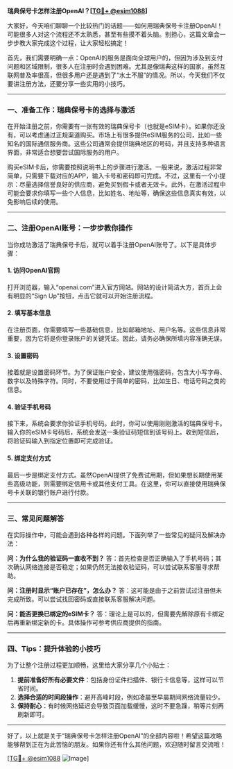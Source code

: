 **瑞典保号卡怎样注册OpenAI？[[TG💪+ @esim1088](https://t.me/s/esim1088)]**

大家好，今天咱们聊聊一个比较热门的话题——如何用瑞典保号卡注册OpenAI！可能很多人对这个流程还不太熟悉，甚至有些摸不着头脑。别担心，这篇文章会一步步教大家完成这个过程，让大家轻松搞定！

首先，我们需要明确一点：OpenAI的服务是面向全球用户的，但因为涉及到支付问题和区域限制，很多人在注册时会遇到困难。尤其是像瑞典这样的国家，虽然互联网普及率很高，但很多用户还是遇到了“水土不服”的情况。所以，今天我们不仅要讲注册方法，还要分享一些实用的小技巧。

---

### 一、准备工作：瑞典保号卡的选择与激活

在开始注册之前，你需要有一张有效的瑞典保号卡（也就是eSIM卡）。如果你还没有，可以考虑通过正规渠道购买。市场上有很多提供eSIM服务的公司，比如一些知名的国际通信服务商。这些公司通常会提供瑞典地区的号码，并且支持多种语言界面，非常适合想要尝试国际服务的用户。

购买eSIM卡后，你需要按照说明书上的步骤进行激活。一般来说，激活过程非常简单，只需要下载对应的APP，输入卡号和密码即可完成。不过，这里有一个小提示：尽量选择信誉良好的供应商，避免买到假卡或者无效卡。此外，在激活过程中可能会要求你填写一些个人信息，比如姓名、地址等，确保这些信息真实有效，以免影响后续的使用。

---

### 二、注册OpenAI账号：一步步教你操作

当你成功激活了瑞典保号卡后，就可以着手注册OpenAI账号了。以下是具体步骤：

#### 1. 访问OpenAI官网

打开浏览器，输入“openai.com”进入官方网站。网站的设计简洁大方，首页上会有明显的“Sign Up”按钮，点击它就可以开始注册流程。

#### 2. 填写基本信息

在注册页面，你需要填写一些基础信息，比如邮箱地址、用户名等。这些信息非常重要，因为它将是你登录账户的关键凭证。因此，请务必确保所填内容准确无误。

#### 3. 设置密码

接着就是设置密码环节。为了保证账户安全，建议使用强密码，包含大小写字母、数字以及特殊字符。同时，不要使用过于简单的密码，比如生日、电话号码之类的信息。

#### 4. 验证手机号码

接下来，系统会要求你验证手机号码。此时，你可以使用刚刚激活的瑞典保号卡。输入你的eSIM卡号码后，系统会发送一条验证码短信到该号码上。收到短信后，将验证码输入到指定位置即可完成验证。

#### 5. 绑定支付方式

最后一步是绑定支付方式。虽然OpenAI提供了免费试用期，但如果想长期使用某些高级功能，则需要绑定信用卡或其他支付工具。在这里，你可以直接使用瑞典保号卡关联的银行账户进行付款。

---

### 三、常见问题解答

在实际操作中，可能会遇到各种各样的问题。下面列举了一些常见的疑问及解决办法：

**问：为什么我的验证码一直收不到？**
答：首先检查是否正确输入了手机号码；其次确认网络连接是否稳定；如果仍然无法接收验证码，可以尝试联系客服寻求帮助。

**问：注册时显示“账户已存在”，怎么办？**
答：这可能是由于之前尝试过注册但未完成所致。可以尝试找回密码或直接联系客服解决问题。

**问：能否更换已绑定的eSIM卡？**
答：理论上是可以的，但需要先解除原有卡绑定后再重新绑定新的卡。具体操作可参考供应商提供的指南。

---

### 四、Tips：提升体验的小技巧

为了让整个注册过程更加顺畅，这里给大家分享几个小贴士：

1. **提前准备好所有必要文件**：包括身份证件扫描件、银行卡信息等，这样可以节省时间。
2. **选择合适的时间段操作**：避开高峰时段，例如凌晨至早晨期间网络流量较少。
3. **保持耐心**：有时候网络延迟会导致页面加载缓慢，这时不要急躁，稍等片刻再刷新即可。

---

好了，以上就是关于“瑞典保号卡怎样注册OpenAI”的全部内容啦！希望这篇攻略能够帮到正在为此苦恼的朋友。如果你还有什么其他问题，欢迎随时留言交流哦！

[[TG💪+ @esim1088](https://t.me/s/esim1088) ![Image](https://i.postimg.cc/4NQfJmqS/Snipaste-2025-05-13-00-14-12.png)]
